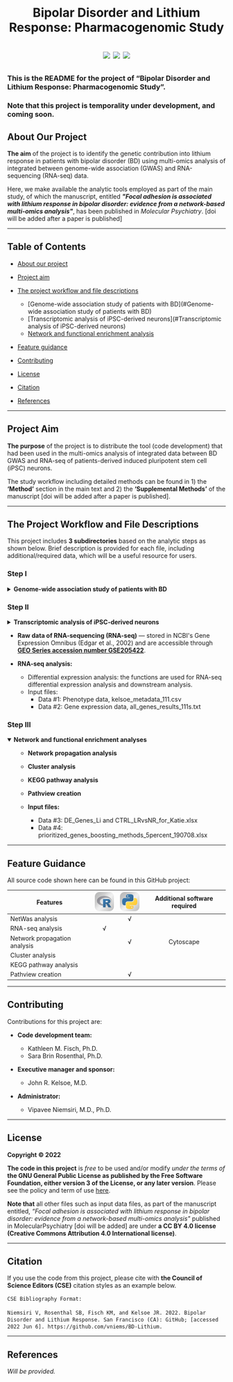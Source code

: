 <h1 align="center">Bipolar Disorder and Lithium Response: Pharmacogenomic Study

![](https://img.shields.io/badge/Release%20Date-June%202022-red?style=flat&logo=github&logoColor=red)      ![](https://img.shields.io/badge/Release-v1.1.0-orange?style=flat&logo=github&logoColor=orange) ![](https://img.shields.io/badge/License-%20GPL--3.0--or--later-brightgreen?style=flat&logo=opensourceinitiative&logoColor=brightgreen)</h1>


### This is the README for the project of “Bipolar Disorder and Lithium Response: Pharmacogenomic  Study”.
### Note that this project is temporality under development, and coming soon.



## About Our Project
**The aim** of the project is to identify the genetic contribution into lithium response in patients with bipolar disorder (BD) using multi-omics analysis of integrated between genome-wide association (GWAS) and RNA-sequencing (RNA-seq) data.

Here, we make available the analytic tools employed as part of the main study, of which the manuscript, entitled ***"Focal adhesion is associated with lithium response in bipolar disorder: evidence from a network-based multi-omics analysis"***, has been published in *Molecular Psychiatry*. [doi will be added after a paper is published] 

-----------------------------------------------------------------------

## Table of Contents
-   [About our project](#About-Our-Project)   
-   [Project aim](#Project-Aim)
-   [The project workflow and file descriptions](#The-Project-Workflow-and-File-Descriptions)
    - [Genome-wide association study of patients with BD](#Genome-wide association study of patients with BD)
    - [Transcriptomic analysis of iPSC-derived neurons](#Transcriptomic analysis of iPSC-derived neurons)
    - [Network and functional enrichment analysis](#Network-and-functional-enrichment-analysis)

-  [Feature guidance](#Feature-guidance)
-  [Contributing](#Contributing)
-  [License](#License)
-  [Citation](#Citation)
-  [References](#References)

------------------------------------------------------------------------

## Project Aim 

**The purpose** of the project is to distribute the tool (code development) that had been used in the multi-omics analysis of integrated data between BD GWAS and RNA-seq of patients-derived induced pluripotent stem cell (iPSC) neurons.

The study workflow including detailed methods can be found in 1) the **‘Method’** section in the main text and 2) the **‘Supplemental Methods’** of the manuscript [doi will be added after a paper is published].

------------------------------------------------------------------------

## The Project Workflow and File Descriptions
This project includes **3 subdirectories** based on the analytic steps as shown below. 
Brief description is provided for each file, including additional/required data, which will be a useful resource for users.  

### Step I
<details>
    <summary><b>Genome-wide association study of patients with BD</b></summary>
    <br>
    <ul>
        <ul>
            <li><strong>Genome-wide association study (GWAS) analysis & imputation:</strong> we did not provide the code here. A summary is described as follows.</li>    
            <ul>
                    <li>DNA from 1106 subjects was genotyped on the Illumina PsychChip (https://sites.google.com/a/broadinstitute.org/psych-chip-resources/home).</li>
                    <li>Genotype data was screened for low call rate, low genotyping rate, and Hardy-Weinberg equilibrium. Imputation was performed using IMPUTE2. Association was tested by linear regression as implemented in PLINK.</li>
            </ul>
            <br>
            <li><strong>Gene-based analysis:</strong> we used a Versatile Gene-based Association Test (VEGAS), a web-based tool, https://vegas2.qimrberghofer.edu.au/.</li>
            <br>
            <li><strong>GWAS prioritizing analysis:</strong> the GWAS results were reprioritized by using network information and the algorithms implemented in <strong>genome-wide boosing analysis (GWAB)</strong> and NetWAS methods.</li>      
        </ul>
    </ul>
</details>
               
    
### Step II
<details>
    <summary><b>Transcriptomic analysis of iPSC-derived neurons</b></summary>
    <br>
    <ul>
        <ul>
            <li><strong>Raw data of RNA-sequencing (RNA-seq)</strong> —stored in NCBI's Gene Expression Omnibus (Edgar et al., 2002) and are accessible through [<strong>GEO Series accession number GSE205422</strong>](https://www.ncbi.nlm.nih.gov/geo/query/acc.cgi?acc=GSE205422).</li>
            <br>
            <li><strong>RNA-seq analysis:</strong></li>
            <ul>
                    <li>Differential expression analysis: the functions are used for RNA-seq differential expression analysis and downstream analysis.</li>
                    <li>Input files:</li>
                        <ul>
                            ➤Data #1: Phenotype data, kelsoe_metadata_111.csv
                            <p>➤Data #2: Gene expression data, all_genes_results_111s.txt
                        </ul>
            </ul>
         </ul>
     </ul>
</details>           
            

-   **Raw data of RNA-sequencing (RNA-seq)** — stored in NCBI's Gene Expression Omnibus (Edgar et al., 2002) and are accessible through [**GEO Series accession number GSE205422**](https://www.ncbi.nlm.nih.gov/geo/query/acc.cgi?acc=GSE205422).

-   **RNA-seq analysis:**

    -   Differential expression analysis: the functions are used for RNA-seq differential expression analysis and downstream analysis.
    -   Input files:
        -   Data #1: Phenotype data, kelsoe_metadata_111.csv
        -   Data #2: Gene expression data, all_genes_results_111s.txt
  </ol>
</details>

### Step III
<details open="open">
    <summary><b>Network and functional enrichment analyses</b></summary>
  <ol>

-   **Network propagation analysis**

-   **Cluster analysis**

-   **KEGG pathway analysis**

-   **Pathview creation**

-   **Input files:**
    -   Data #3: DE_Genes_Li and CTRL_LRvsNR_for_Katie.xlsx
    -   Data #4: prioritized_genes_boosting_methods_5percent_190708.xlsx
</ol>
</details>

------------------------------------------------------------------------

## Feature Guidance

All source code shown here can be found in this GitHub project: 

| Features                     |<img src="https://github.com/SommaiGH/master-readme/blob/main/img/R-GitHub.svg" width="50px">|<img src="https://github.com/SommaiGH/master-readme/blob/main/img/Python-GItHub.svg" width="50px">|Additional software required|
|------------------------------|:--------:|:--------:|:------------------------:|
| NetWas analysis              |          |     √    |                          |
| RNA-seq analysis             |    √     |          |                          |
| Network propagation analysis |          |     √    |          Cytoscape       |
| Cluster analysis             |          |          |                          |
| KEGG pathway analysis        |          |          |                          |
| Pathview creation            |          |     √    |                          |

------------------------------------------------------------------------

## Contributing

Contributions for this project are:

-   **Code development team:**
   
    - Kathleen M. Fisch, Ph.D.
    - Sara Brin Rosenthal, Ph.D.
    
-   **Executive manager and sponsor:**

    - John R. Kelsoe, M.D.
    
-   **Administrator:**
 
    - Vipavee Niemsiri, M.D., Ph.D.

------------------------------------------------------------------------

## License

**Copyright © 2022**

**The code in this project** is *free* to be used and/or modify *under the terms of* **the GNU General Public License as published by the Free Software Foundation, either version 3 of the License, or any later version**. Please see the policy and term of use <u>[here](https://github.com/SommaiGH/master-readme/blob/main/license.md)</u>.

**Note that** all other files such as input data files, as part of the manuscript entitled, *“Focal adhesion is associated with lithium response in bipolar disorder: evidence from a network-based multi-omics analysis"* published in MolecularPsychiatry [doi will be added] are under **a CC BY 4.0 license (Creative Commons Attribution 4.0 International license)**.
 

------------------------------------------------------------------------

## Citation

If you use the code from this project, please cite with **the Council of Science Editors (CSE)** citation styles as an example below.

    CSE Bibliography Format:   
    
    Niemsiri V, Rosenthal SB, Fisch KM, and Kelsoe JR. 2022. Bipolar Disorder and Lithium Response. San Francisco (CA): GitHub; [accessed 2022 Jun 6]. https://github.com/vniems/BD-Lithium.

------------------------------------------------------------------------

## References

*Will be provided.*


